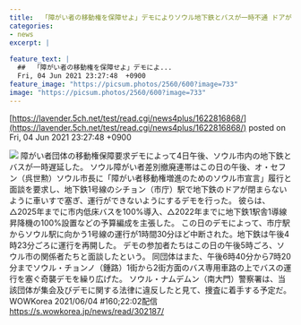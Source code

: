 ```yaml
---
title:  「障がい者の移動権を保障せよ」デモによりソウル地下鉄とバスが一時不通 ドアが閉まらないように車いすで塞ぐ   
categories:
- news
excerpt: |
  
feature_text: |
  ##  「障がい者の移動権を保障せよ」デモによ...
  Fri, 04 Jun 2021 23:27:48  +0900
feature_image: "https://picsum.photos/2560/600?image=733"
image: "https://picsum.photos/2560/600?image=733"
---
```


[https://lavender.5ch.net/test/read.cgi/news4plus/1622816868/](https://lavender.5ch.net/test/read.cgi/news4plus/1622816868/)
posted on Fri, 04 Jun 2021 23:27:48  +0900

<!--more-->

![](https://i.imgur.com/iVWRofu.jpg) 障がい者団体の移動権保障要求デモによって4日午後、ソウル市内の地下鉄とバスが一時遅延した。 ソウル障がい者差別撤廃連帯はこの日の午後、オ・セフン（呉世勲）ソウル市長に「障がい者移動権増進のためのソウル市宣言」履行と面談を要求し、地下鉄1号線のシチョン（市庁）駅で地下鉄のドアが閉まらないように車いすで塞ぎ、運行ができないようにするデモを行った。 彼らは、△2025年までに市内低床バスを100%導入、△2022年までに地下鉄1駅舎1導線昇降機の100%設置などの予算編成を主張した。 この日のデモによって、市庁駅からソウル駅に向かう1号線の運行が1時間30分ほど中断された。地下鉄は午後4時23分ごろに運行を再開した。 デモの参加者たちはこの日の午後5時ごろ、ソウル市の関係者たちと面談したという。 同団体はまた、午後6時40分から7時20分までソウル・チョンノ（鍾路）1街から2街方面のバス専用車路の上でバスの運行を塞ぐ奇襲デモを繰り広げた。 ソウル・ナムデムン（南大門）警察署は、当該団体が集会及びデモに関する法律に違反したと見て、捜査に着手する予定だ。 WOWKorea 2021/06/04 #160;22:02配信 https://s.wowkorea.jp/news/read/302187/
